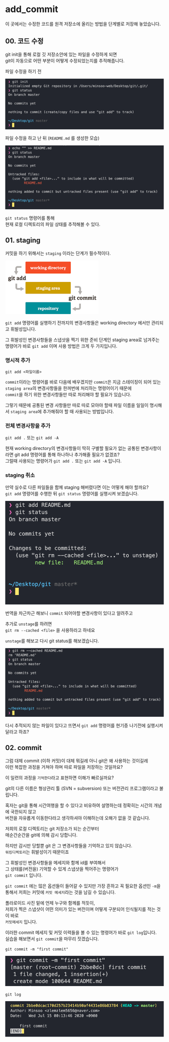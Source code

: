 # add_commit

이 곳에서는 수정한 코드를 원격 저장소에 올리는 방법을 단계별로 저장해 놓았습니다.

## 00. 코드 수정

git init을 통해 로컬 깃 저장소안에 있는 파일을 수정하게 되면  
git이 자동으로 어떤 부분이 어떻게 수정되었는지를 추적해줍니다.

파일 수정을 하기 전

![status1](../img/git/git-00-status01.png)

파일 수정을 하고 난 뒤 (`README.md` 를 생성한 모습)

![status2](../img/git/git-00-status02.png)

`git status` 명령어를 통해  
현재 로컬 디렉토리의 파일 상태를 추적해볼 수 있다.

## 01. staging

커밋을 하기 위해서는 `staging` 이라는 단계가 필수적이다.

![status2](../img/git/git-00-add.png)

`git add` 명령어를 실행하기 전까지의 변경사항들은 working directory 에서만 관리되고 휘발성입니다.

그 휘발성인 변경사항들을 스냅샷을 찍기 위한 준비 단계인 staging area로 넘겨주는 명령어가 바로 `git add` 이며 사용 방법은 크게 두 가지입니다.

### 명시적 추가

`git add <파일이름>`

`commit`이라는 명령어를 바로 다음에 배우겠지만 `commit`은 지금 스테이징이 되어 있는 `staging area`의 변경사항들을 한꺼번에 처리하는 명령어이기 때문에  
`commit`을 하기 위한 변경사항들만 따로 처리해야 할 필요가 있습니다.

그렇기 때문에 공통된 변경 사항들만 따로 따로 모아야 할때 파일 이름을 일일이 명시해서 `staging area`에 추가해줘야 할 때 사용되는 방법입니다.

### 전체 변경사항을 추가

`git add .` 또는 `git add -A`

현재 working directory의 변경사항들이 딱히 구별할 필요가 없는 공통된 변경사항이라면 git add 명령어를 통해 하나하나 추가해줄 필요가 없겠죠?  
그럴때 사용되는 명령어가 `git add .` 또는 `git add -A` 입니다.

### staging 취소

만약 실수로 다른 파일들을 함께 staging 해버렸다면 이는 어떻게 해야 할까요?  
`git add` 명령어를 수행한 뒤 `git status` 명령어를 실행시켜 보겠습니다.

![add2](../img/git/git-00-add02.png)

번역을 차근차근 해보니
`commit` 되어야할 변경사항이 있다고 알려주고

추가로 `unstage`를 하려면  
`git rm --cached <file>` 을 사용하라고 하네요

`unstage`를 해보고 다시 git status를 해보겠습니다.

![unstage](../img/git/git-00-unstage.png)

다시 추적되지 않는 파일이 있다고 뜨면서 `git add` 명령어를 현기증 나기전에 실행시켜달라고 하죠?

## 02. commit

그럼 대체 commit (이하 커밋)이 대체 뭐길레 아니 git은 왜 사용하는 것이길레  
이런 복잡한 과정을 거쳐야 하며 따로 파일을 저장하는 것일까요?

이 일련의 과정을 `기억한다`라고 표현하면 이해가 빠르실까요?

git의 다른 이름은 형상관리 툴 (SVN = subversion) 또는 버전관리 프로그램이라고 불립니다.

혹자는 git을 통해 시간여행을 할 수 있다고 비유하여 설명하는데 정확히는 시간의 개념에 국한되지 않고  
버전을 자유롭게 이동한다라고 생각하셔야 이해하는데 오해가 없을 것 같습니다.

저희의 로컬 디렉토리는 git 저장소가 되는 순간부터  
매순간순간을 git에 의해 감시 당합니다.

하지만 감시만 당할뿐 git 은 그 변경사항들을 기억하고 있지 않습니다.  
`워킹디렉토리`는 휘발성이기 때문이죠

그 휘발성인 변경사항들을 메세지와 함께 id를 부여해서  
그 상태를(버전을) 기억할 수 있게 스냅샷을 찍어주는 명령어가  
`git commit` 입니다.

`git commit` 에는 많은 옵션들이 들어갈 수 있지만 가장 흔하고 꼭 필요한 옵션인 `-m`을 통해서 저희는 커밋에 `커밋 메세지`라는 것을 남길 수 있습니다.

폴라로이드 사진 밑에 언제 누구와 함께를 적듯이,  
저희가 찍은 스냅샷이 어떤 의미가 있는 버전이며 어떻게 구분되어 인식될지를 적는 것이 바로  
`커밋메세지` 입니다.

이러한 commit 메세지 및 커밋 이력들을 볼 수 있는 명령어가 바로 `git log`입니다.  
실습을 해보면서 `git commit`을 마무리 짓겠습니다.

`git commit -m "first commit"`

![commit](../img/git/git-00-commit.png)

`git log`

![log](../img/git/git-00-log.png)
